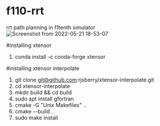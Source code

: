 # f110-rrt
rrt path planning in f1tenth simulator
![Screenshot from 2022-05-21 18-53-07](https://user-images.githubusercontent.com/75038294/169653809-25344bc8-3f2a-4501-aac1-3b35c961e766.png)

#installing xtensor
1. conda install -c conda-forge xtensor

#installing xtensor interpolate
1. git clone git@github.com:rjsberry/xtensor-interpolate.git
2. cd xtensor-interpolate
3. mkdir build && cd build
4. sudo apt install gfortran
5. cmake -G "Unix Makefiles" ..
6. cmake --build .
7. sudo make install
